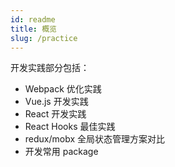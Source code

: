 ```yaml
---
id: readme
title: 概览
slug: /practice
---
```


开发实践部分包括：

- Webpack 优化实践
- Vue.js 开发实践
- React 开发实践
- React Hooks 最佳实践
- redux/mobx 全局状态管理方案对比
- 开发常用 package